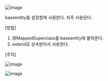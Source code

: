 ![image](https://user-images.githubusercontent.com/108928206/192146904-ce4418fa-55e0-4ee9-8633-b47a54580cc1.png)

baseentity를 설정할때 사용한다. 자주 사용된다.

[방법]

1. @MappedSuperclass를 baseentity에 붙여준다.
2. extend로 상속받아서 사용한다.

[주의]

![image](https://user-images.githubusercontent.com/108928206/192146990-0a28639c-ec4a-4f7f-a96f-c714639f6ecd.png)

![image](https://user-images.githubusercontent.com/108928206/192146998-836848ee-93b2-4aa0-be85-aeaec4b43a54.png)
